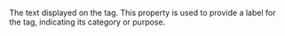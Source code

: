 The text displayed on the tag. This property is used to provide a label for the tag, indicating its category or purpose.